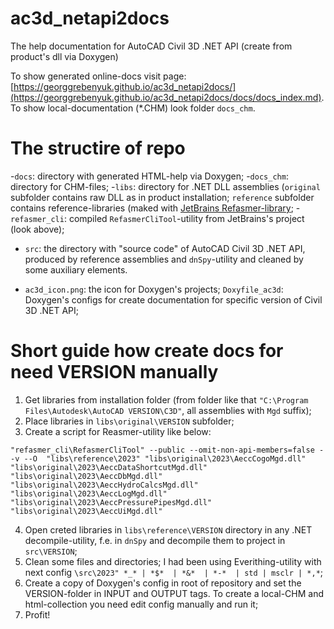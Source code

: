 # ac3d_netapi2docs
The help documentation for AutoCAD Civil 3D .NET API (create from product's dll via Doxygen)

To show generated online-docs visit page: [https://georggrebenyuk.github.io/ac3d_netapi2docs/](https://georggrebenyuk.github.io/ac3d_netapi2docs/docs/docs_index.md).
To show local-documentation (\*.CHM) look folder `docs_chm`.

# The structire of repo

-`docs`: directory with generated HTML-help via Doxygen;
-`docs_chm`: directory for CHM-files;
-`libs`: directory for .NET DLL assemblies (`original` subfolder contains raw DLL as in product installation; `reference` subfolder contains reference-libraries (maked with [JetBrains Refasmer-library](https://github.com/JetBrains/Refasmer);
-`refasmer_cli`: compiled `RefasmerCliTool`-utility from JetBrains's project (look above);
- `src`: the directory with "source code" of AutoCAD Civil 3D .NET API, produced by reference assemblies and `dnSpy`-utility and cleaned by some auxiliary elements.

- `ac3d_icon.png`: the icon for Doxygen's projects;
`Doxyfile_ac3d`: Doxygen's configs for create documentation for specific version of Civil 3D .NET API;

# Short guide how create docs for need VERSION manually

1. Get libraries from installation folder (from folder like that `"C:\Program Files\Autodesk\AutoCAD VERSION\C3D"`, all assemblies with `Mgd` suffix);
2. Place libraries in `libs\original\VERSION` subfolder;
3. Create a script for Reasmer-utility like below:
```
"refasmer_cli\RefasmerCliTool" --public --omit-non-api-members=false --v --O  "libs\reference\2023" "libs\original\2023\AeccCogoMgd.dll" "libs\original\2023\AeccDataShortcutMgd.dll" "libs\original\2023\AeccDbMgd.dll" "libs\original\2023\AeccHydroCalcsMgd.dll" "libs\original\2023\AeccLogMgd.dll" "libs\original\2023\AeccPressurePipesMgd.dll" "libs\original\2023\AeccUiMgd.dll"
```
4. Open creted libraries in `libs\reference\VERSION` directory in any .NET decompile-utility, f.e. in `dnSpy` and decompile them to project in `src\VERSION`;
5. Clean some files and directories; I had been using Everithing-utility with next config `\src\2023" *_* | *$*  | *&*  | *-*  | std | msclr | *,*`;
6. Create a copy of Doxygen's config in root of repository and set the VERSION-folder in INPUT and OUTPUT tags. To create a local-CHM and html-collection you need edit config manually and run it;
7. Profit!